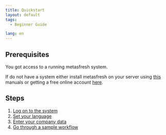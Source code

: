 ```yaml
---
title: Quickstart
layout: default
tags:
  - Beginner Guide

lang: en
---
```


## Prerequisites

You got access to a running metasfresh system.

If do not have a system either install metasfresh on your server using [this](http://docs.metasfresh.org/pages/installation/index_en) manuals or getting a free online account [here](http://metasfresh.com/en/nextgen).

## Steps

1. [Log on to the system](Logon)
1. [Set your language](./SwitchLanguage)
1. [Enter your company data](./InitialSetupWizard)
1. [Go through a sample workflow ](./Workflow_SalesOrder_to_Invoice)
